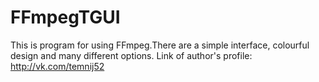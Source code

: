 # FFmpegTGUI
This is program for using FFmpeg.There are a simple interface, colourful design and many different options. Link of author's profile: http://vk.com/temnij52

